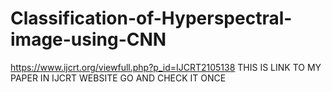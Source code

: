 # Classification-of-Hyperspectral-image-using-CNN
https://www.ijcrt.org/viewfull.php?p_id=IJCRT2105138
THIS IS LINK TO MY PAPER IN IJCRT WEBSITE 
GO AND CHECK IT ONCE
